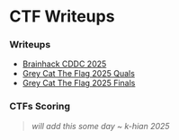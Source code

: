 # CTF Writeups

### Writeups
- [Brainhack CDDC 2025](./Brainhack%20CDDC%202025)
- [Grey Cat The Flag 2025 Quals](./Grey%20Cat%20The%20Flag%202025%20Quals/)
- [Grey Cat The Flag 2025 Finals](./Grey%20Cat%20The%20Flag%202025%20Finals/)

### CTFs Scoring

> _will add this some day ~ k-hian 2025_